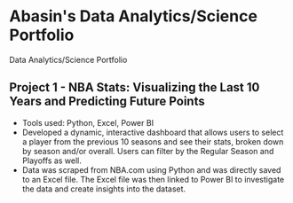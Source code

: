 # Abasin's Data Analytics/Science Portfolio
Data Analytics/Science Portfolio

## Project 1 - NBA Stats: Visualizing the Last 10 Years and Predicting Future Points
- Tools used: Python, Excel, Power BI
- Developed a dynamic, interactive dashboard that allows users to select a player from the previous 10 seasons and see their stats, broken down by season and/or overall. Users can filter by the Regular Season and Playoffs as well.
- Data was scraped from NBA.com using Python and was directly saved to an Excel file. The Excel file was then linked to Power BI to investigate the data and create insights into the dataset. 
